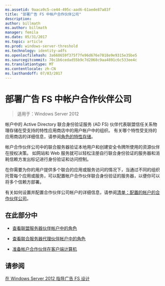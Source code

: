 ```yaml
---
ms.assetid: 9aaca9c5-ce44-495c-aad6-61aede87a83f
title: "部署广告 FS 中帐户合作伙伴公司"
description: 
author: billmath
ms.author: billmath
manager: femila
ms.date: 05/31/2017
ms.topic: article
ms.prod: windows-server-threshold
ms.technology: identity-adfs
ms.openlocfilehash: 3a668659f375f7fe96d676e7018e9e9315e35be5
ms.sourcegitcommit: 70c1b6cedad55b9c7d2068c9aa4891c6c533ee4c
ms.translationtype: MT
ms.contentlocale: zh-CN
ms.lasthandoff: 07/03/2017
---
```

# <a name="deploying-ad-fs-in-the-account-partner-organization"></a>部署广告 FS 中帐户合作伙伴公司

>适用于：Windows Server 2012

帐户中的 Active Directory 联合身份验证服务 \(AD FS\) 伙伴代表联盟信任关系物理存储在受支持的特性应用商店中的用户帐户中的组织。 有关哪个特性受支持的应用商店的详细信息，请参阅[角色的特性存储](../../ad-fs/technical-reference/The-Role-of-Attribute-Stores.md)。  
  
帐户合作伙伴公司中的联合服务器验证本地用户和创建安全令牌所使用的资源伙伴在授权决策。 如网站和 Web 服务就可以轻松注册自行联合身份验证的服务器和消耗信赖方发出标记进行身份验证和访问控制。  
  
在你需要为你的用户提供多个联合的应用或服务访问的情况下，当通过不同的组织托管每个应用或服务，可以配置帐户合作伙伴联合身份验证的服务器，以便你可以将多个信赖方部署。  
  
有关如何设置并配置合作伙伴公司帐户的详细信息，请参阅[清单：配置的帐户的合作伙伴公司](../../ad-fs/deployment/Checklist--Configuring-the-Account-Partner-Organization.md)。  
  
## <a name="in-this-section"></a>在此部分中  
  
-   [查看联盟服务器伙伴帐户中的角色](Review-the-Role-of-the-Federation-Server-in-the-Account-Partner.md)  
  
-   [查看联合服务器代理伙伴帐户中的角色](Review-the-Role-of-the-Federation-Server-Proxy-in-the-Account-Partner.md)  
  
-   [准备帐户合作伙伴在客户端计算机](Prepare-Client-Computers-in-the-Account-Partner.md)  
  
## <a name="see-also"></a>请参阅
[在 Windows Server 2012 指导广告 FS 设计](AD-FS-Design-Guide-in-Windows-Server-2012.md)
